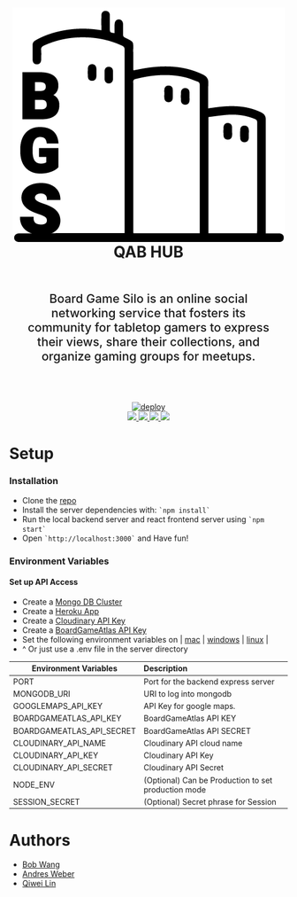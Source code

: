 <div align=center>
    <h1 align=center>
        <img align=center
            src="https://github.com/QAB-LABS/QAB-HUB/blob/master/client/public/images/board-game-silo-logo.png?raw=true"
            alt="QAB-HUB logo">
        <br>
        QAB HUB
        <br>
    </h1>
    <p style="font-size: 1.35rem; font-weight: 500; padding: 2rem; text-align: center">Board Game Silo is an online social networking service that fosters its community for tabletop gamers to express their views, share their collections, and organize gaming groups for meetups.</p>
    <br>
    <a align=center href="https://heroku.com/deploy?template=https://github.com/QAB-LABS/QAB-HUB/">
        <img alt="deploy" src="https://www.herokucdn.com/deploy/button.png">
    </a>
    <br>
    <a align=center href="https://codeclimate.com/github/QAB-LABS/QAB-HUB/maintainability">
        <img src="https://api.codeclimate.com/v1/badges/c47607ce54e6f401a1de/maintainability" />
    </a>
    <a align=center href="https://www.gnu.org/licenses/gpl-3.0">
        <img src="https://img.shields.io/badge/License-GPLv3-blue.svg" />
    </a>
    <a align=center href="https://dev.azure.com/QAB-LABS/BoardGameSiloAPI/_release?_a=releases&view=mine&definitionId=3">
        <img src="https://dev.azure.com/QAB-LABS/BoardGameSiloAPI/_apis/build/status/boardgamesiloapilinux%20-%20CI?branchName=master" />
    </a>
    <a align=center href="https://dev.azure.com/QAB-LABS/BoardGameSiloAPI/_release?_a=releases&view=mine&definitionId=4">
        <img src="https://dev.azure.com/QAB-LABS/BoardGameSiloAPI/_apis/build/status/boardgamesilo-dev%20-%20CI?branchName=dev" />
    </a>
</div>

# Setup

### Installation

- Clone the [repo]('https://github.com/QAB-LABS/QAB-HUB/tree/dev')
- Install the server dependencies with: `` `npm install` ``
- Run the local backend server and react frontend server using `` `npm start` ``
- Open `` `http://localhost:3000` `` and Have fun!

### Environment Variables

#### Set up API Access

- Create a [Mongo DB Cluster](https://cloud.mongodb.com/)
- Create a [Heroku App]('https://heroku.com')
- Create a [Cloudinary API Key](https://cloudinary.com/?utm_source=google&utm_medium=cpc&utm_campaign=brand&utm_content=300704534040&utm_term=cloudinary&gclid=Cj0KCQjw_absBRD1ARIsAO4_D3tfpMaU3ai8tA7FoE0DdxrbsK5xSMaShens1Tn-QYQD7z9-d2mgc_kaApegEALw_wcB)
- Create a [BoardGameAtlas API Key](https://www.boardgameatlas.com)
- Set the following environment variables on | [mac](https://stackoverflow.com/questions/7501678/set-environment-variables-on-mac-os-x-lion) | [windows](https://superuser.com/questions/1334129/setting-an-environment-variable-in-windows-10-gpodder) | [linux](https://stackoverflow.com/questions/45502996/how-to-set-environment-variable-in-linux-permanently) |
- ^ Or just use a .env file in the server directory

| Environment Variables     | Description                                         |
| ------------------------- | :-------------------------------------------------- |
| PORT                      | Port for the backend express server                 |
| MONGODB_URI               | URI to log into mongodb                             |
| GOOGLEMAPS_API_KEY        | API Key for google maps.                            |
| BOARDGAMEATLAS_API_KEY    | BoardGameAtlas API KEY                              |
| BOARDGAMEATLAS_API_SECRET | BoardGameAtlas API SECRET                           |
| CLOUDINARY_API_NAME       | Cloudinary API cloud name                           |
| CLOUDINARY_API_KEY        | Cloudinary API Key                                  |
| CLOUDINARY_API_SECRET     | Cloudinary API Secret                               |
| NODE_ENV                  | (Optional) Can be Production to set production mode |
| SESSION_SECRET            | (Optional) Secret phrase for Session                |

# Authors

- [Bob Wang](https://github.com/bobbypwang)
- [Andres Weber](https://github.com/AndresMWeber)
- [Qiwei Lin](https://github.com/kiwi-x-kiwi)
